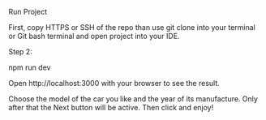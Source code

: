 Run Project

First, copy HTTPS or SSH of the repo than use git clone into your terminal or Git bash terminal and open project into your IDE.

Step 2:

npm run dev

Open http://localhost:3000 with your browser to see the result.

Choose the model of the car you like and the year of its manufacture. Only after that the Next button will be active. Then click and enjoy!
